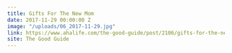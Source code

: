 ```yaml
---
title: Gifts For The New Mom
date: 2017-11-29 00:00:00 Z
image: "/uploads/06_2017-11-29.jpg"
link: https://www.ahalife.com/the-good-guide/post/2106/gifts-for-the-new-mom
site: The Good Guide
---
```


